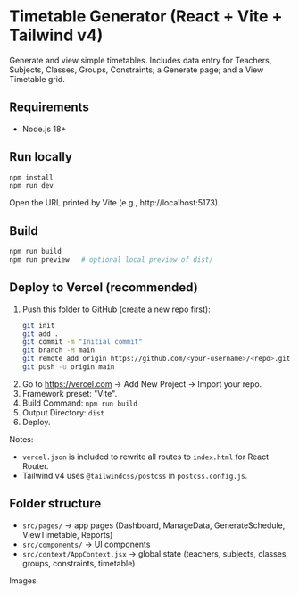 # Timetable Generator (React + Vite + Tailwind v4)

Generate and view simple timetables. Includes data entry for Teachers, Subjects, Classes, Groups, Constraints; a Generate page; and a View Timetable grid.

## Requirements
- Node.js 18+

## Run locally
```bash
npm install
npm run dev
```
Open the URL printed by Vite (e.g., http://localhost:5173).

## Build
```bash
npm run build
npm run preview   # optional local preview of dist/
```

## Deploy to Vercel (recommended)
1. Push this folder to GitHub (create a new repo first):
   ```bash
   git init
   git add .
   git commit -m "Initial commit"
   git branch -M main
   git remote add origin https://github.com/<your-username>/<repo>.git
   git push -u origin main
   ```
2. Go to https://vercel.com → Add New Project → Import your repo.
3. Framework preset: "Vite".
4. Build Command: `npm run build`
5. Output Directory: `dist`
6. Deploy.

Notes:
- `vercel.json` is included to rewrite all routes to `index.html` for React Router.
- Tailwind v4 uses `@tailwindcss/postcss` in `postcss.config.js`.

## Folder structure
- `src/pages/` → app pages (Dashboard, ManageData, GenerateSchedule, ViewTimetable, Reports)
- `src/components/` → UI components
- `src/context/AppContext.jsx` → global state (teachers, subjects, classes, groups, constraints, timetable)

Images 
